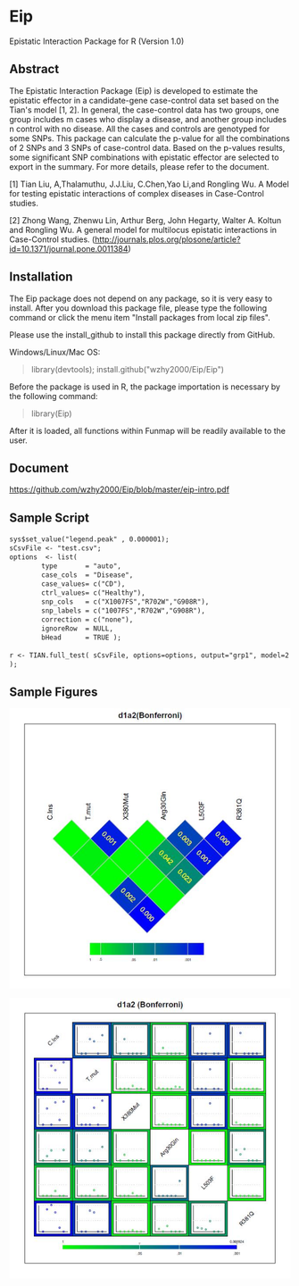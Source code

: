 # Eip

Epistatic Interaction Package for R (Version 1.0)

## Abstract

The Epistatic Interaction Package (Eip) is developed to estimate the epistatic effector in a candidate-gene case-control data set based on the Tian's model [1, 2]. In general, the case-control data has two groups, one group includes m cases who display a disease, and another group includes n control with no disease. All the cases and controls are genotyped for some SNPs. This package can calculate the p-value for all the combinations of 2 SNPs and 3 SNPs of case-control data. Based on the p-values results, some significant SNP combinations with epistatic effector are selected to export in the summary. For more details, please refer to the document.

[1] Tian Liu, A,Thalamuthu, J.J.Liu, C.Chen,Yao Li,and Rongling Wu. A Model for testing epistatic interactions of complex diseases in Case-Control studies.

[2] Zhong Wang, Zhenwu Lin, Arthur Berg, John Hegarty, Walter A. Koltun and Rongling Wu. A general model for multilocus epistatic interactions in Case-Control studies. (http://journals.plos.org/plosone/article?id=10.1371/journal.pone.0011384)

## Installation

The Eip package does not depend on any package, so it is very easy to install. After you download this package file, please type the following command or click the menu item "Install packages from local zip files".

Please use the install_github to install this package directly from GitHub. 

Windows/Linux/Mac OS:

>library(devtools);
>install.github("wzhy2000/Eip/Eip")

Before the package is used in R, the package importation is necessary by the following command:
> library(Eip)

After it is loaded, all functions within Funmap will be readily available to the user.

## Document

https://github.com/wzhy2000/Eip/blob/master/eip-intro.pdf


## Sample Script

```
sys$set_value("legend.peak" , 0.000001);
sCsvFile <- "test.csv";
options  <- list(
        type       = "auto",
        case_cols  = "Disease",
        case_values= c("CD"),
        ctrl_values= c("Healthy"),
        snp_cols   = c("X1007FS","R702W","G908R"),
        snp_labels = c("1007FS","R702W","G908R"),
        correction = c("none"),
        ignoreRow  = NULL,
        bHead      = TRUE );

r <- TIAN.full_test( sCsvFile, options=options, output="grp1", model=2 );
```
## Sample Figures

![Image of 2 SNP test ](https://github.com/wzhy2000/Eip/blob/master/img/correlation-sample-snp2.jpg)

![Image of 3 SNP test ](https://github.com/wzhy2000/Eip/blob/master/img/correlation-sample-snp3.jpg)


